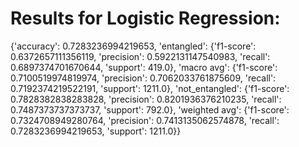 # Results for Logistic Regression:
{'accuracy': 0.7283236994219653,
 'entangled': {'f1-score': 0.6372657111356119,
               'precision': 0.5922131147540983,
               'recall': 0.6897374701670644,
               'support': 419.0},
 'macro avg': {'f1-score': 0.7100519974819974,
               'precision': 0.7062033761875609,
               'recall': 0.7192374219522191,
               'support': 1211.0},
 'not_entangled': {'f1-score': 0.7828382838283828,
                   'precision': 0.8201936376210235,
                   'recall': 0.7487373737373737,
                   'support': 792.0},
 'weighted avg': {'f1-score': 0.7324708949280764,
                  'precision': 0.7413135062574878,
                  'recall': 0.7283236994219653,
                  'support': 1211.0}}